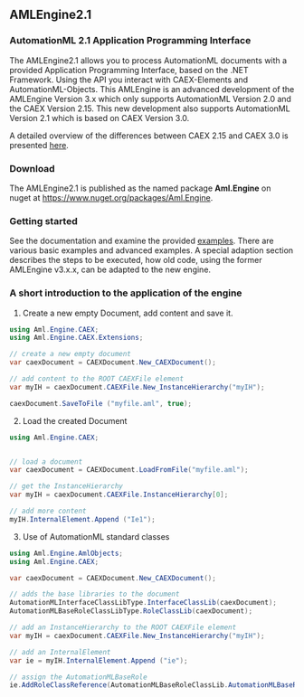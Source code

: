 ## AMLEngine2.1 
### AutomationML 2.1 Application Programming Interface

The AMLEngine2.1 allows you to process AutomationML documents with a provided Application Programming Interface, 
based on the .NET Framework. Using the API you interact with CAEX-Elements and AutomationML-Objects.
This AMLEngine is an advanced development of the AMLEngine Version 3.x which only supports AutomationML Version 2.0
and the CAEX Version 2.15. This new development also supports AutomationML Version 2.1 which is based on CAEX Version 3.0. 

A detailed overview of the differences between CAEX 2.15 and CAEX 3.0 is presented [here](Documentation/changes.md).

### Download 

The AMLEngine2.1 is published as  the named package **Aml.Engine** on nuget at https://www.nuget.org/packages/Aml.Engine.

### Getting started

See the documentation and examine the provided [examples](Samples\README.md). There are various basic examples and advanced examples. 
A special adaption section describes the steps to be executed, how old code, using the former AMLEngine v3.x.x, can be adapted to
the new engine.

### A short introduction to the application of the engine

1. Create a new empty Document, add content and save it.

```c#
using Aml.Engine.CAEX;
using Aml.Engine.CAEX.Extensions;

// create a new empty document
var caexDocument = CAEXDocument.New_CAEXDocument();

// add content to the ROOT CAEXFile element
var myIH = caexDocument.CAEXFile.New_InstanceHierarchy("myIH");

caexDocument.SaveToFile ("myfile.aml", true);
```

2. Load the created Document
```c#
using Aml.Engine.CAEX;


// load a document
var caexDocument = CAEXDocument.LoadFromFile("myfile.aml");

// get the InstanceHierarchy
var myIH = caexDocument.CAEXFile.InstanceHierarchy[0];

// add more content
myIH.InternalElement.Append ("Ie1");
```

3. Use of  AutomationML standard classes
```c#
using Aml.Engine.AmlObjects;
using Aml.Engine.CAEX;

var caexDocument = CAEXDocument.New_CAEXDocument();

// adds the base libraries to the document
AutomationMLInterfaceClassLibType.InterfaceClassLib(caexDocument);
AutomationMLBaseRoleClassLibType.RoleClassLib(caexDocument);

// add an InstanceHierarchy to the ROOT CAEXFile element
var myIH = caexDocument.CAEXFile.New_InstanceHierarchy("myIH");

// add an InternalElement
var ie = myIH.InternalElement.Append ("ie");

// assign the AutomationMLBaseRole
ie.AddRoleClassReference(AutomationMLBaseRoleClassLib.AutomationMLBaseRole);

```

